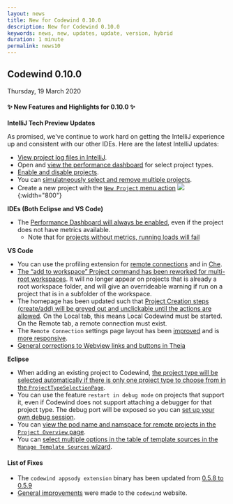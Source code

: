 ```yaml
---
layout: news
title: New for Codewind 0.10.0
description: New for Codewind 0.10.0
keywords: news, new, updates, update, version, hybrid
duration: 1 minute
permalink: news10
---
```


## Codewind 0.10.0
Thursday, 19 March 2020

#### ✨ New Features and Highlights for 0.10.0 ✨
**IntelliJ Tech Preview Updates**

As promised, we've continue to work hard on getting the IntelliJ experience up and consistent with our other IDEs. Here are the latest IntelliJ updates:

- [View project log files in IntelliJ](https://github.com/eclipse/codewind/issues/989).
- Open and [view the performance dashboard](https://github.com/eclipse/codewind/issues/2038) for select project types.
- [Enable and disable projects](https://github.com/eclipse/codewind/issues/987).
- You can [simulatneously select and remove multiple projects](https://github.com/eclipse/codewind/issues/2225).
- Create a new project with the [`New Project` menu action](https://github.com/eclipse/codewind-intellij/pull/64)
![](images/imagesfornews/newprojintellij.gif){:width="800"}


**IDEs (Both Eclipse and VS Code)**
- The [Performance Dashboard will always be enabled](https://github.com/eclipse/codewind/issues/2299), even if the project does not have metrics available. 
    - Note that for [projects without metrics, running loads will fail](https://github.com/eclipse/codewind/issues/2384)

**VS Code**
- You can use the profiling extension for [remote connections](https://github.com/eclipse/codewind/pull/2123) and in [Che](https://github.com/eclipse/codewind-vscode/pull/457).
- [The “add to workspace” Project command has been reworked for multi-root workspaces](https://github.com/eclipse/codewind-vscode/pull/484). It will no longer appear on projects that is already a root workspace folder, and will give an overrideable warning if run on a project that is in a subfolder of the workspace.
- The homepage has been updated such that [Project Creation steps (create/add) will be greyed out and unclickable until the actions are allowed](https://github.com/eclipse/codewind/issues/2255). On the Local tab, this means Local Codewind must be started. On the Remote tab, a remote connection must exist.
- The `Remote Connection` settings page layout has been [improved](https://github.com/eclipse/codewind-vscode/pull/476) and is [more responsive](https://github.com/eclipse/codewind/issues/2279).
- [General corrections to Webview links and buttons in Theia](https://github.com/eclipse/codewind-vscode/pull/473)

**Eclipse**
- When adding an existing project to Codewind, [the project type will be selected automatically if there is only one project type to choose from in the `ProjectTypeSelectionPage`](https://github.com/eclipse/codewind-eclipse/issues/319).
- You can use the feature `restart in debug mode` on projects that support it, even if Codewind does not support attaching a debugger for that project type. The debug port will be exposed so you can [set up your own debug session](https://github.com/eclipse/codewind/issues/1252).
- You can [view the pod name and namspace for remote projects in the `Project Overview` page](https://github.com/eclipse/codewind/issues/1525).
- You can [select multiple options in the table of template sources in the `Manage Template Sources` wizard](https://github.com/eclipse/codewind/issues/2353).


#### List of Fixes
- The `codewind appsody extension` binary has been updated from [0.5.8 to 0.5.9](https://github.com/eclipse/codewind-appsody-extension/pull/91)
- [General improvements](https://github.com/eclipse/codewind-docs/pull/462) were made to the `codewind` website.
